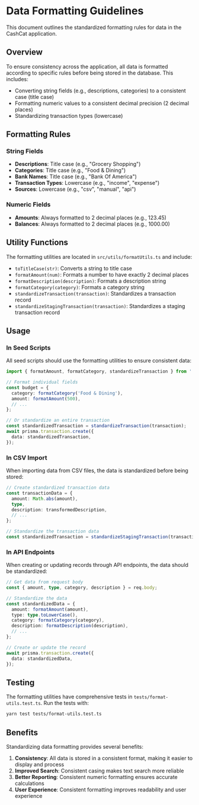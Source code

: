 # Data Formatting Guidelines

This document outlines the standardized formatting rules for data in the CashCat application.

## Overview

To ensure consistency across the application, all data is formatted according to specific rules before being stored in the database. This includes:

- Converting string fields (e.g., descriptions, categories) to a consistent case (title case)
- Formatting numeric values to a consistent decimal precision (2 decimal places)
- Standardizing transaction types (lowercase)

## Formatting Rules

### String Fields

- **Descriptions**: Title case (e.g., "Grocery Shopping")
- **Categories**: Title case (e.g., "Food & Dining")
- **Bank Names**: Title case (e.g., "Bank Of America")
- **Transaction Types**: Lowercase (e.g., "income", "expense")
- **Sources**: Lowercase (e.g., "csv", "manual", "api")

### Numeric Fields

- **Amounts**: Always formatted to 2 decimal places (e.g., 123.45)
- **Balances**: Always formatted to 2 decimal places (e.g., 1000.00)

## Utility Functions

The formatting utilities are located in `src/utils/formatUtils.ts` and include:

- `toTitleCase(str)`: Converts a string to title case
- `formatAmount(num)`: Formats a number to have exactly 2 decimal places
- `formatDescription(description)`: Formats a description string
- `formatCategory(category)`: Formats a category string
- `standardizeTransaction(transaction)`: Standardizes a transaction record
- `standardizeStagingTransaction(transaction)`: Standardizes a staging transaction record

## Usage

### In Seed Scripts

All seed scripts should use the formatting utilities to ensure consistent data:

```typescript
import { formatAmount, formatCategory, standardizeTransaction } from '../utils/formatUtils.js';

// Format individual fields
const budget = {
  category: formatCategory('Food & Dining'),
  amount: formatAmount(500),
  // ...
};

// Or standardize an entire transaction
const standardizedTransaction = standardizeTransaction(transaction);
await prisma.transaction.create({
  data: standardizedTransaction,
});
```

### In CSV Import

When importing data from CSV files, the data is standardized before being stored:

```typescript
// Create standardized transaction data
const transactionData = {
  amount: Math.abs(amount),
  type,
  description: transformedDescription,
  // ...
};

// Standardize the transaction data
const standardizedTransaction = standardizeStagingTransaction(transactionData);
```

### In API Endpoints

When creating or updating records through API endpoints, the data should be standardized:

```typescript
// Get data from request body
const { amount, type, category, description } = req.body;

// Standardize the data
const standardizedData = {
  amount: formatAmount(amount),
  type: type.toLowerCase(),
  category: formatCategory(category),
  description: formatDescription(description),
  // ...
};

// Create or update the record
await prisma.transaction.create({
  data: standardizedData,
});
```

## Testing

The formatting utilities have comprehensive tests in `tests/format-utils.test.ts`. Run the tests with:

```bash
yarn test tests/format-utils.test.ts
```

## Benefits

Standardizing data formatting provides several benefits:

1. **Consistency**: All data is stored in a consistent format, making it easier to display and process
2. **Improved Search**: Consistent casing makes text search more reliable
3. **Better Reporting**: Consistent numeric formatting ensures accurate calculations
4. **User Experience**: Consistent formatting improves readability and user experience 